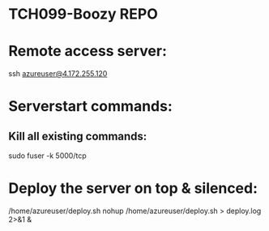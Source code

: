 # TCH099-Boozy REPO
# Remote access server:
ssh azureuser@4.172.255.120
# Serverstart commands:
## Kill all existing commands: 
sudo fuser -k 5000/tcp 
# Deploy the server on top & silenced:  
/home/azureuser/deploy.sh
nohup /home/azureuser/deploy.sh > deploy.log 2>&1 &